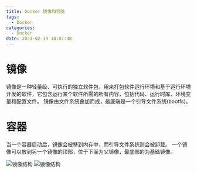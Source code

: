 ```yaml
---
title: Docker 镜像和容器
tags:
  - Docker
categories:
  - Docker
date: 2023-02-19 18:07:48
---
```


# 镜像

镜像是一种轻量级、可执行的独立软件包，用来打包软件运行环境和基于运行环境开发的软件，它包含运行某个软件所需的所有内容，包括代码、运行时库、环境变量和配置文件。
镜像由文件系统叠加而成，最底端是一个引导文件系统(bootfs)。

# 容器

当一个容器启动后，镜像会被移到内存中，而引导文件系统则会被卸载。
一个镜像可以放到另一个镜像的顶部，位于下面为父镜像，最底部的为基础镜像。

![镜像结构](/images/镜像1.png)
![镜像结构](/images/镜像3.png)
